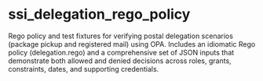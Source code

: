 # ssi_delegation_rego_policy
Rego policy and test fixtures for verifying postal delegation scenarios (package pickup and registered mail) using OPA. Includes an idiomatic Rego policy (delegation.rego) and a comprehensive set of JSON inputs that demonstrate both allowed and denied decisions across roles, grants, constraints, dates, and supporting credentials.
